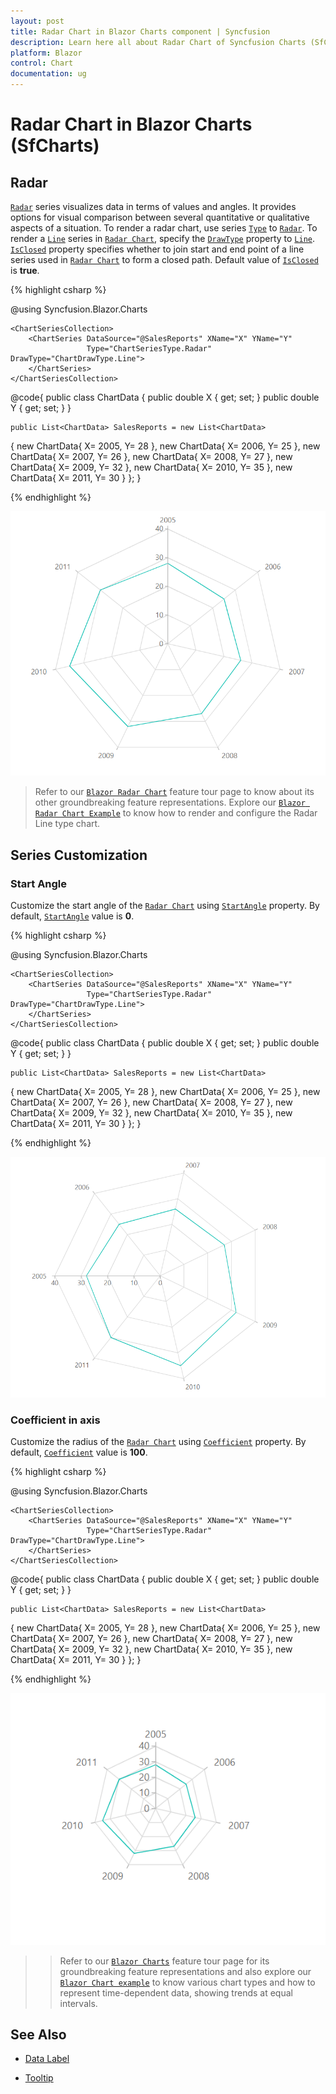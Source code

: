 ```yaml
---
layout: post
title: Radar Chart in Blazor Charts component | Syncfusion
description: Learn here all about Radar Chart of Syncfusion Charts (SfCharts) component and more.
platform: Blazor
control: Chart
documentation: ug
---
```


# Radar Chart in Blazor Charts (SfCharts)

## Radar

[`Radar`](https://www.syncfusion.com/blazor-components/blazor-charts/chart-types/radar-chart) series visualizes data in terms of values and angles. It provides options for visual comparison between several quantitative or qualitative aspects of a situation. To render a radar chart, use series [`Type`](https://help.syncfusion.com/cr/blazor/Syncfusion.Blazor~Syncfusion.Blazor.Charts.ChartSeries~Type.html) to [`Radar`](https://help.syncfusion.com/cr/blazor/Syncfusion.Blazor.Charts.ChartSeriesType.html#Syncfusion_Blazor_Charts_ChartSeriesType_Radar). To render a [`Line`](https://help.syncfusion.com/cr/blazor/Syncfusion.Blazor.Charts.ChartDrawType.html#Syncfusion_Blazor_Charts_ChartDrawType_Line) series in [`Radar Chart`](https://help.syncfusion.com/cr/blazor/Syncfusion.Blazor.Charts.ChartSeriesType.html#Syncfusion_Blazor_Charts_ChartSeriesType_Radar), specify the [`DrawType`](https://help.syncfusion.com/cr/blazor/Syncfusion.Blazor.Charts.ChartSeries.html#Syncfusion_Blazor_Charts_ChartSeries_DrawType) property to [`Line`](https://help.syncfusion.com/cr/blazor/Syncfusion.Blazor.Charts.ChartDrawType.html#Syncfusion_Blazor_Charts_ChartDrawType_Line). [`IsClosed`](https://help.syncfusion.com/cr/blazor/Syncfusion.Blazor~Syncfusion.Blazor.Charts.ChartSeries~IsClosed.html) property specifies whether to join start and end point of a line series used in [`Radar Chart`](https://www.syncfusion.com/blazor-components/blazor-charts/chart-types/Radar-chart) to form a closed path. Default value of [`IsClosed`](https://help.syncfusion.com/cr/blazor/Syncfusion.Blazor~Syncfusion.Blazor.Charts.ChartSeries~IsClosed.html) is **true**.

{% highlight csharp %}

@using Syncfusion.Blazor.Charts

<SfChart>
    <ChartPrimaryXAxis ValueType="Syncfusion.Blazor.Charts.ValueType.Category">
    </ChartPrimaryXAxis>

    <ChartSeriesCollection>
        <ChartSeries DataSource="@SalesReports" XName="X" YName="Y"
                     Type="ChartSeriesType.Radar" DrawType="ChartDrawType.Line">
        </ChartSeries>
    </ChartSeriesCollection>
</SfChart>

@code{
    public class ChartData
    {
        public double X { get; set; }
        public double Y { get; set; }
    }

    public List<ChartData> SalesReports = new List<ChartData>
{
        new ChartData{ X= 2005, Y= 28 },
        new ChartData{ X= 2006, Y= 25 },
        new ChartData{ X= 2007, Y= 26 },
        new ChartData{ X= 2008, Y= 27 },
        new ChartData{ X= 2009, Y= 32 },
        new ChartData{ X= 2010, Y= 35 },
        new ChartData{ X= 2011, Y= 30 }
    };
}

{% endhighlight %}

![Line](../images/polar-radar/radar-line-razor.png)

> Refer to our [`Blazor Radar Chart`](https://www.syncfusion.com/blazor-components/blazor-charts/chart-types/radar-chart) feature tour page to know about its other groundbreaking feature representations. Explore our [`Blazor Radar Chart Example`](https://blazor.syncfusion.com/demos/chart/polar-line) to know how to render and configure the Radar Line type chart.

## Series Customization

### Start Angle

Customize the start angle of the [`Radar Chart`](https://help.syncfusion.com/cr/blazor/Syncfusion.Blazor.Charts.ChartSeriesType.html#Syncfusion_Blazor_Charts_ChartSeriesType_Radar) using [`StartAngle`](https://help.syncfusion.com/cr/blazor/Syncfusion.Blazor.Charts.ChartCommonAxis.html#Syncfusion_Blazor_Charts_ChartCommonAxis_StartAngle) property. By default, [`StartAngle`](https://help.syncfusion.com/cr/blazor/Syncfusion.Blazor.Charts.ChartCommonAxis.html#Syncfusion_Blazor_Charts_ChartCommonAxis_StartAngle) value is **0**.

{% highlight csharp %}

@using Syncfusion.Blazor.Charts

<SfChart>
    <ChartPrimaryXAxis StartAngle="270" ValueType="Syncfusion.Blazor.Charts.ValueType.Category">
    </ChartPrimaryXAxis>

    <ChartSeriesCollection>
        <ChartSeries DataSource="@SalesReports" XName="X" YName="Y"
                     Type="ChartSeriesType.Radar" DrawType="ChartDrawType.Line">
        </ChartSeries>
    </ChartSeriesCollection>
</SfChart>

@code{
    public class ChartData
    {
        public double X { get; set; }
        public double Y { get; set; }
    }

    public List<ChartData> SalesReports = new List<ChartData>
{
        new ChartData{ X= 2005, Y= 28 },
        new ChartData{ X= 2006, Y= 25 },
        new ChartData{ X= 2007, Y= 26 },
        new ChartData{ X= 2008, Y= 27 },
        new ChartData{ X= 2009, Y= 32 },
        new ChartData{ X= 2010, Y= 35 },
        new ChartData{ X= 2011, Y= 30 }
    };
}


{% endhighlight %}

![Start Angle](../images/polar-radar/start-angle-razor.png)

### Coefficient in axis
  
Customize the radius of the [`Radar Chart`](https://help.syncfusion.com/cr/blazor/Syncfusion.Blazor.Charts.ChartSeriesType.html#Syncfusion_Blazor_Charts_ChartSeriesType_Radar) using [`Coefficient`](https://help.syncfusion.com/cr/blazor/Syncfusion.Blazor.Charts.ChartCommonAxis.html#Syncfusion_Blazor_Charts_ChartCommonAxis_Coefficient) property. By default, [`Coefficient`](https://help.syncfusion.com/cr/blazor/Syncfusion.Blazor.Charts.ChartCommonAxis.html#Syncfusion_Blazor_Charts_ChartCommonAxis_Coefficient) value is **100**.

{% highlight csharp %}

@using Syncfusion.Blazor.Charts

<SfChart>
    <ChartPrimaryXAxis Coefficient="40" ValueType="Syncfusion.Blazor.Charts.ValueType.Category">
    </ChartPrimaryXAxis>

    <ChartSeriesCollection>
        <ChartSeries DataSource="@SalesReports" XName="X" YName="Y"
                     Type="ChartSeriesType.Radar" DrawType="ChartDrawType.Line">
        </ChartSeries>
    </ChartSeriesCollection>
</SfChart>

@code{
    public class ChartData
    {
        public double X { get; set; }
        public double Y { get; set; }
    }

    public List<ChartData> SalesReports = new List<ChartData>
{
        new ChartData{ X= 2005, Y= 28 },
        new ChartData{ X= 2006, Y= 25 },
        new ChartData{ X= 2007, Y= 26 },
        new ChartData{ X= 2008, Y= 27 },
        new ChartData{ X= 2009, Y= 32 },
        new ChartData{ X= 2010, Y= 35 },
        new ChartData{ X= 2011, Y= 30 }
    };
}

{% endhighlight %}

![Coefficient](../images/polar-radar/co-efficient-razor.png)

>> Refer to our [`Blazor Charts`](https://www.syncfusion.com/blazor-components/blazor-charts) feature tour page for its groundbreaking feature representations and also explore our [`Blazor Chart example`](https://blazor.syncfusion.com/demos/chart/line?theme=bootstrap4) to know various chart types and how to represent time-dependent data, showing trends at equal intervals.

## See Also

* [Data Label](../data-labels)

* [Tooltip](../tool-tip)
